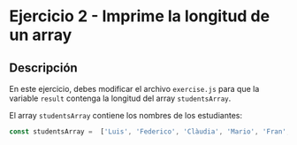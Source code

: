 # Ejercicio 2 - Imprime la longitud de un array

## Descripción

En este ejercicio, debes modificar el archivo `exercise.js` para que la variable `result` contenga la longitud del array `studentsArray`.

El array `studentsArray` contiene los nombres de los estudiantes:
```javascript
const studentsArray =  ['Luis', 'Federico', 'Clàudia', 'Mario', 'Fran', 'Veronica'];
